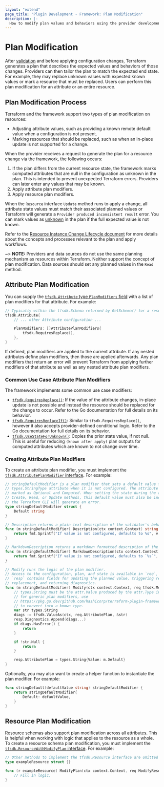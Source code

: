 ```yaml
---
layout: "extend"
page_title: "Plugin Development - Framework: Plan Modification"
description: |-
  How to modify plan values and behaviors using the provider development framework.
---
```


# Plan Modification

After [validation](./validation.html) and before applying configuration changes, Terraform generates a plan that describes the expected values and behaviors of those changes. Providers can then tailor the plan to match the expected end state. For example, they may replace unknown values with expected known values or mark a resource that must be replaced. Users can perform this plan modification for an attribute or an entire resource.

## Plan Modification Process

Terraform and the framework support two types of plan modification on resources:

- Adjusting attribute values, such as providing a known remote default value when a configuration is not present.
- Marking resources that should be replaced, such as when an in-place update is not supported for a change.

When the provider receives a request to generate the plan for a resource change via the framework, the following occurs:

1. If the plan differs from the current resource state, the framework marks computed attributes that are null in the configuration as unknown in the plan. This is intended to prevent unexpected Terraform errors. Providers can later enter any values that may be known.
2. Apply attribute plan modifiers.
3. Apply resource plan modifiers.

When the `Resource` interface `Update` method runs to apply a change, all attribute state values must match their associated planned values or Terraform will generate a `Provider produced inconsistent result` error. You can mark values as [unknown](./types.html#unknown) in the plan if the full expected value is not known.

Refer to the [Resource Instance Change Lifecycle document](https://github.com/hashicorp/terraform/blob/main/docs/resource-instance-change-lifecycle.md) for more details about the concepts and processes relevant to the plan and apply workflows.

~> **NOTE:** Providers and data sources do not use the same planning mechanism as resources within Terraform. Neither support the concept of plan modification. Data sources should set any planned values in the `Read` method.

## Attribute Plan Modification

You can supply the [`tfsdk.Attribute` type `PlanModifiers` field](https://pkg.go.dev/github.com/hashicorp/terraform-plugin-framework/tfsdk#Attribute.PlanModifiers) with a list of plan modifiers for that attribute. For example:

```go
// Typically within the tfsdk.Schema returned by GetSchema() for a resource.
tfsdk.Attribute{
    // ... other Attribute configuration ...

    PlanModifiers: []AttributePlanModifiers{
        tfsdk.RequiresReplace(),
    },
}
```

If defined, plan modifiers are applied to the current attribute. If any nested attributes define plan modifiers, then those are applied afterwards. Any plan modifiers that return an error will prevent Terraform from applying further modifiers of that attribute as well as any nested attribute plan modifiers.

### Common Use Case Attribute Plan Modifiers

The framework implements some common use case modifiers:

- [`tfsdk.RequiresReplace()`](https://pkg.go.dev/github.com/hashicorp/terraform-plugin-framework/tfsdk#RequiresReplace): If the value of the attribute changes, in-place update is not possible and instead the resource should be replaced for the change to occur. Refer to the Go documentation for full details on its behavior.
- [`tfsdk.RequiresReplaceIf()`](https://pkg.go.dev/github.com/hashicorp/terraform-plugin-framework/tfsdk#RequiresReplaceIf): Similar to `tfsdk.RequiresReplace()`, however it also accepts provider-defined conditional logic. Refer to the Go documentation for full details on its behavior.
- [`tfsdk.UseStateForUnknown()`](https://pkg.go.dev/github.com/hashicorp/terraform-plugin-framework/tfsdk#UseStateForUnknown): Copies the prior state value, if not null. This is useful for reducing `(known after apply)` plan outputs for computed attributes which are known to not change over time.

### Creating Attribute Plan Modifiers

To create an attribute plan modifier, you must implement the [`tfsdk.AttributePlanModifier` interface](https://pkg.go.dev/github.com/hashicorp/terraform-plugin-framework/tfsdk#AttributePlanModifier). For example:

```go
// stringDefaultModifier is a plan modifier that sets a default value for a
// types.StringType attribute when it is not configured. The attribute must be
// marked as Optional and Computed. When setting the state during the resource
// Create, Read, or Update methods, this default value must also be included or
// the Terraform CLI will generate an error.
type stringDefaultModifier struct {
    Default string
}

// Description returns a plain text description of the validator's behavior, suitable for a practitioner to understand its impact.
func (m stringDefaultModifier) Description(ctx context.Context) string {
    return fmt.Sprintf("If value is not configured, defaults to %s", v.Default)
}

// MarkdownDescription returns a markdown formatted description of the validator's behavior, suitable for a practitioner to understand its impact.
func (m stringDefaultModifier) MarkdownDescription(ctx context.Context) string {
    return fmt.Sprintf("If value is not configured, defaults to `%s`", v.Default)
}

// Modify runs the logic of the plan modifier.
// Access to the configuration, plan, and state is available in `req`, while
// `resp` contains fields for updating the planned value, triggering resource
// replacement, and returning diagnostics.
func (m stringDefaultModifier) Modify(ctx context.Context, req tfsdk.ModifyAttributePlanRequest, resp *tfsdk.ModifyAttributePlanResponse) {
    // types.String must be the attr.Value produced by the attr.Type in the schema for this attribute
    // for generic plan modifiers, use
    // https://pkg.go.dev/github.com/hashicorp/terraform-plugin-framework/tfsdk#ConvertValue
    // to convert into a known type.
    var str types.String
    diags := tfsdk.ValueAs(ctx, req.AttributePlan, &str)
    resp.Diagnostics.Append(diags...)
    if diags.HasError() {
        return
    }

    if !str.Null {
        return
    }

    resp.AttributePlan = types.String{Value: m.Default}
}
```

Optionally, you may also want to create a helper function to instantiate the plan modifier. For example:

```go
func stringDefault(defaultValue string) stringDefaultModifier {
    return stringDefaultModifier{
        Default: defaultValue,
    }
}
```

## Resource Plan Modification

Resource schemas also support plan modification across all attributes. This is helpful when working with logic that applies to the resource as a whole. To create a resource schema plan modification, you must implement the [`tfsdk.ResourceWithModifyPlan` interface](https://pkg.go.dev/github.com/hashicorp/terraform-plugin-framework/tfsdk#ResourceWithModifyPlan). For example:

```go
// Other methods to implement the tfsdk.Resource interface are omitted for brevity
type exampleResource struct {}

func (r exampleResource) ModifyPlan(ctx context.Context, req ModifyResourcePlanRequest, resp *ModifyResourcePlanResponse) {
    // Fill in logic.
}
```
